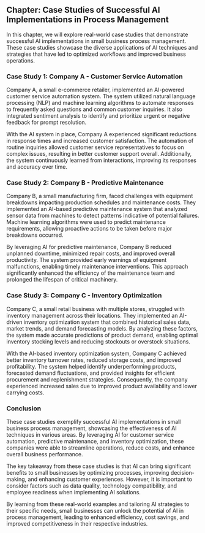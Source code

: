 Chapter: Case Studies of Successful AI Implementations in Process Management
----------------------------------------------------------------------------

In this chapter, we will explore real-world case studies that demonstrate successful AI implementations in small business process management. These case studies showcase the diverse applications of AI techniques and strategies that have led to optimized workflows and improved business operations.

### Case Study 1: Company A - Customer Service Automation

Company A, a small e-commerce retailer, implemented an AI-powered customer service automation system. The system utilized natural language processing (NLP) and machine learning algorithms to automate responses to frequently asked questions and common customer inquiries. It also integrated sentiment analysis to identify and prioritize urgent or negative feedback for prompt resolution.

With the AI system in place, Company A experienced significant reductions in response times and increased customer satisfaction. The automation of routine inquiries allowed customer service representatives to focus on complex issues, resulting in better customer support overall. Additionally, the system continuously learned from interactions, improving its responses and accuracy over time.

### Case Study 2: Company B - Predictive Maintenance

Company B, a small manufacturing firm, faced challenges with equipment breakdowns impacting production schedules and maintenance costs. They implemented an AI-based predictive maintenance system that analyzed sensor data from machines to detect patterns indicative of potential failures. Machine learning algorithms were used to predict maintenance requirements, allowing proactive actions to be taken before major breakdowns occurred.

By leveraging AI for predictive maintenance, Company B reduced unplanned downtime, minimized repair costs, and improved overall productivity. The system provided early warnings of equipment malfunctions, enabling timely maintenance interventions. This approach significantly enhanced the efficiency of the maintenance team and prolonged the lifespan of critical machinery.

### Case Study 3: Company C - Inventory Optimization

Company C, a small retail business with multiple stores, struggled with inventory management across their locations. They implemented an AI-driven inventory optimization system that combined historical sales data, market trends, and demand forecasting models. By analyzing these factors, the system made accurate predictions of product demand, enabling optimal inventory stocking levels and reducing stockouts or overstock situations.

With the AI-based inventory optimization system, Company C achieved better inventory turnover rates, reduced storage costs, and improved profitability. The system helped identify underperforming products, forecasted demand fluctuations, and provided insights for efficient procurement and replenishment strategies. Consequently, the company experienced increased sales due to improved product availability and lower carrying costs.

### Conclusion

These case studies exemplify successful AI implementations in small business process management, showcasing the effectiveness of AI techniques in various areas. By leveraging AI for customer service automation, predictive maintenance, and inventory optimization, these companies were able to streamline operations, reduce costs, and enhance overall business performance.

The key takeaway from these case studies is that AI can bring significant benefits to small businesses by optimizing processes, improving decision-making, and enhancing customer experiences. However, it is important to consider factors such as data quality, technology compatibility, and employee readiness when implementing AI solutions.

By learning from these real-world examples and tailoring AI strategies to their specific needs, small businesses can unlock the potential of AI in process management, leading to enhanced efficiency, cost savings, and improved competitiveness in their respective industries.
